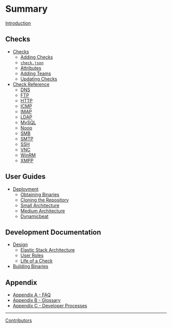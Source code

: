Summary
=======

[Introduction]()

Checks
------

- [Checks](./checks.md)
  - [Adding Checks](./checks/adding_checks.md)
  - [`check.json`](./checks/check_json.md)
  - [Attributes](./checks/attributes.md)
  - [Adding Teams](./checks/adding_teams.md)
  - [Updating Checks](./checks/updating.md)
- [Check Reference](./reference.md)
  - [DNS](./reference/dns.md)
  - [FTP](./reference/ftp.md)
  - [HTTP](./reference/http.md)
  - [ICMP](./reference/icmp.md)
  - [IMAP](./reference/imap.md)
  - [LDAP](./reference/ldap.md)
  - [MySQL](./reference/mysql.md)
  - [Noop](./reference/noop.md)
  - [SMB](./reference/smb.md)
  - [SMTP](./reference/smtp.md)
  - [SSH](./reference/ssh.md)
  - [VNC](./reference/vnc.md)
  - [WinRM](./reference/winrm.md)
  - [XMPP](./reference/xmpp.md)

User Guides
-----------

- [Deployment](./deployment.md)
  - [Obtaining Binaries](./deployment/binaries.md)
  - [Cloning the Repository](./deployment/cloning.md)
  - [Small Architecture](./deployment/small.md)
  - [Medium Architecture](./deployment/medium.md)
  - [Dynamicbeat](./deployment/dynamicbeat.md)

Development Documentation
-------------------------

- [Design](./design.md)
  - [Elastic Stack Architecture](./design/architecture.md)
  - [User Roles](./design/permissions.md)
  - [Life of a Check](./design/check.md)
- [Building Binaries](./building.md)

Appendix
--------

- [Appendix A - FAQ](./appendix/faq.md)
- [Appendix B - Glossary]()
- [Appendix C - Developer Processes]()

---

[Contributors]()